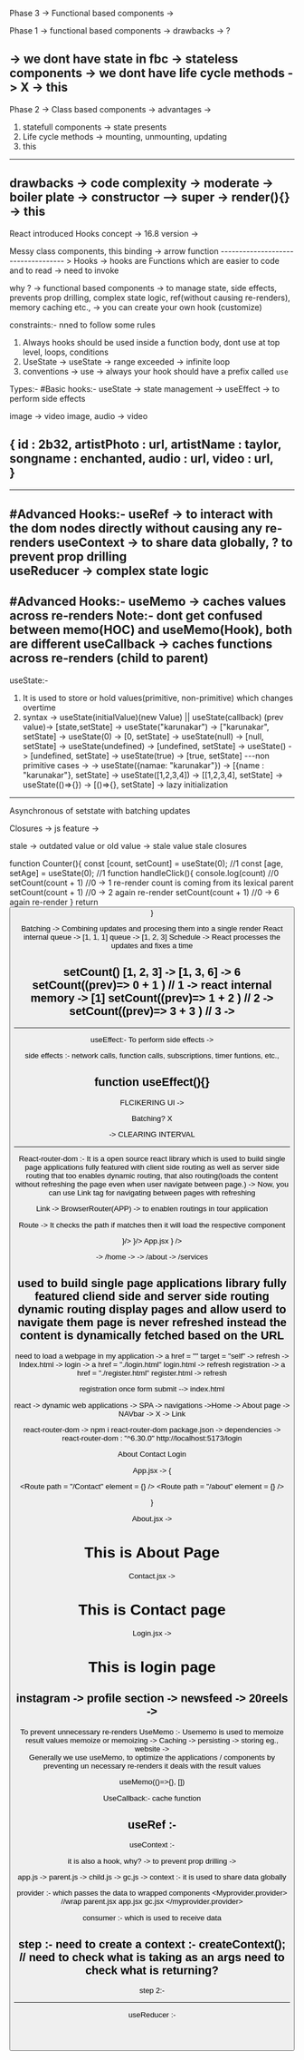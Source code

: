 Phase 3 -> Functional based components -> 

Phase 1 -> functional based components -> drawbacks -> ?

-> we dont have state in fbc -> stateless components
-> we dont have life cycle methods -> X
-> this  
------------------------------

Phase 2 -> Class based components -> advantages ->
1. statefull components -> state presents
2. Life cycle methods -> mounting, unmounting, updating
3. this
------------------------------------------

drawbacks -> code complexity -> moderate -> boiler plate -> constructor --> super
                                                        -> render(){}
                                                        -> this
------------------------------------------------------------------------------------------      

React introduced Hooks concept -> 16.8 version -> 

Messy class components,
this binding -> arrow function
----------------------------------- > Hooks -> hooks are Functions which are easier to code and to read -> need to invoke

why ? 
-> functional based components -> to manage state, side effects, prevents prop drilling, complex state logic, ref(without causing re-renders), memory caching etc.,
-> you can create your own hook (customize)

constraints:- nned to follow some rules
1. Always hooks should be used inside a function body, dont use at top level, loops, conditions 
2. UseState -> useState -> range exceeded -> infinite loop
3. conventions -> use -> always your hook should have a prefix called `use`


Types:- 
#Basic hooks:- 
useState -> state management -> 
useEffect -> to perform side effects

image -> video
image, audio ->  video

{
    id : 2b32,
    artistPhoto : url,
    artistName : taylor,
    songname : enchanted,
    audio : url,
    video : url,  
}
--------------------------------
 

---------------------------------------------
#Advanced Hooks:- 
useRef -> to interact with the dom nodes directly without causing any re-renders
useContext -> to share data globally, ? to prevent prop drilling  
useReducer -> complex state logic
----------------------------------------------
#Advanced Hooks:- 
useMemo -> caches values across re-renders
Note:- dont get confused between memo(HOC) and useMemo(Hook), both are different
useCallback -> caches functions across re-renders
(child to parent)
----------------------------------------------------------------------

useState:- 
1. It is used to store or hold values(primitive, non-primitive) which changes overtime
2. syntax -> useState(initialValue)(new Value) || useState(callback) (prev value)-> [state,setState]
          -> useState("karunakar")  -> ["karunakar", setState]
          -> useState(0)  -> [0, setState]
          -> useState(null)  -> [null, setState]
          -> useState(undefined)  -> [undefined, setState]
          -> useState()  -> [undefined, setState]
          -> useState(true)  -> [true, setState]
          ---non primitive cases -> 
          -> useState({namae: "karunakar"})  -> [{name : "karunakar"}, setState]
          -> useState([1,2,3,4])  -> [[1,2,3,4], setState]
          -> useState(()=>{})  -> [()=>{}, setState] -> lazy initialization

----------------------------------------------------------------------------------------

Asynchronous of setstate with batching updates

Closures -> js feature -> 

stale -> outdated value or old value -> stale value 
stale closures

function Counter(){
    const [count, setCount] = useState(0);  //1
    const [age, setAge] = useState(0); //1
    function handleClick(){
        console.log(count) //0
        setCount(count + 1) //0 -> 1     re-render     count  is coming from its lexical parent
        setCount(count + 1) //0 -> 2        again re-render
        setCount(count + 1) //0 -> 6      again re-render
    }
    return <button onClick = {handleClick}>
}

Batching -> Combining updates and procesing them into a single render
React internal queue -> [1, 1, 1]
               queue -> [1, 2, 3]
Schedule -> React processes the updates and fixes a time

setCount()
[1, 2, 3] -> [1, 3, 6] -> 6
setCount((prev)=> 0 + 1 ) // 1 -> react internal memory -> [1]
setCount((prev)=> 1 + 2 ) // 2 -> 
setCount((prev)=> 3 + 3 ) // 3 -> 
---------------------------------------------------------
<!-- console.log(count)  // 0
setCount(count - 1); // 0 - 1 => -1
setCount(prev => prev + 1); // -1 + 1 => 0


Queue = [-1, 0] -->
----------------------------------------------------------------------------


useEffect:-  To perform side effects -> 

side effects :- network calls, function calls, subscriptions, timer funtions, etc.,

function useEffect(){}
-----------------------------------------------------------------------------------------------------------------

FLCIKERING UI -> 

Batching?    X


-> CLEARING INTERVAL


-----------------------------------------------------


React-router-dom :- 
It is a open source react library which is used to build single page applications fully featured with client side routing as well as server side routing that too enables dynamic routing, that also routing(loads the content without refreshing the page even when user navigate between page.)
-> Now, you can use Link tag for navigating between pages with refreshing

Link -> BrowserRouter(APP) -> to enablen routings in tour application 

Route -> It checks the path if matches then it will load the respective component

<Routes>
<Route path = "/home" element = {<Home />}/>  
<Route path = "/services" element = {<Services />}/>
</Routes>

<BrowserRouter>
App.jsx
</BrowserRouter>

<Routes>
<Route path = "/cart" element = {<Cart />} />
</Routes>


-> /home -> 
-> /about
-> /services

used to build single page applications
library
fully featured cliend side and server side routing 
dynamic routing
display pages and allow userd to navigate them
page is never refreshed  instead the content is dynamically fetched based on the URL
-----------------------------------------------------------------------------------------------------------

need to load a webpage in my application -> 
a href = "" target = "self" -> refresh -> 
Index.html ->
login -> a href = "./login.html" login.html -> refresh
registration -> a href = "./register.html" register.html -> refresh

registration  once form submit --> index.html

react -> dynamic web applications -> SPA -> navigations ->Home -> About page -> NAVbar -> X -> Link

react-router-dom -> 
npm i react-router-dom
package.json -> dependencies -> react-router-dom : "^6.30.0"
http://localhost:5173/login
<Link to = "./about">About</Link>
<Link to = "./Contact">Contact</Link>
<Link to = "./login">Login</Link>

App.jsx -> {
    <BrowserRouter>
    <Header />
    <Banner />
    <Routes>
    <Route path = "/Contact" element = {<Contact />} />
    <Route path = "/about" element = {<About />} />
    </Routes>
    </BrowserRouter>

}

About.jsx -> <h1>This is About Page </h1>
Contact.jsx -> <h1>This is Contact page</h1>
Login.jsx -> <h1>This is login page

instagram -> profile section -> newsfeed -> 20reels -> 
-----------------------------------------------------------------------------------------------------
To prevent unnecessary re-renders
UseMemo :- 
Usememo is used to memoize result values
memoize or memoizing -> Caching -> persisting -> storing
eg., website ->  
Generally we use useMemo, to optimize the applications / components by preventing un necessary re-renders 
it deals with the result values

useMemo(()=>{}, [])


UseCallback:- 
cache function

useRef :- 
-----------------------------------------------------------

useContext :- 

it is also a hook, 
why? -> to prevent prop drilling ->

app.js -> parent.js -> child.js -> gc,js -> 
context :- it is used to share data globally

provider :- which passes the data to wrapped components
<Myprovider.provider>
 //wrap
 parent.jsx
 app.jsx
 gc.jsx
</myprovider.provider>
<Header>
consumer :- which is used to receive data

step :- 
need to create a context :- createContext(); //
need to check what is taking as an args
need to check what is returning? 
----------------------------------------------
step 2:- 




-------------------
useReducer :- 















































